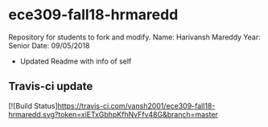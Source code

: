 # ece309-fall18-hrmaredd
Repository for students to fork and modify.
Name: Harivansh Mareddy
Year: Senior
Date: 09/05/2018

* Updated Readme with info of self

## Travis-ci  update
[![Build Status]https://travis-ci.com/vansh2001/ece309-fall18-hrmaredd.svg?token=xiETxGbhpKfhNvFfv48G&branch=master



